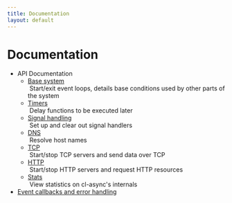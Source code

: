 ```yaml
---
title: Documentation
layout: default
---
```


<a id="documentation"></a>
Documentation
=============

- API Documentation
  - [Base system](/cl-async/base)<br/>
  &nbsp;Start/exit event loops, details base conditions used by other parts of
  the system
  - [Timers](/cl-async/timers)<br/>
  &nbsp;Delay functions to be executed later
  - [Signal handling](/cl-async/signal-handling)<br/>
  &nbsp;Set up and clear out signal handlers
  - [DNS](/cl-async/dns)<br/>
  &nbsp;Resolve host names
  - [TCP](/cl-async/tcp)<br/>
  &nbsp;Start/stop TCP servers and send data over TCP
  - [HTTP](/cl-async/http)<br/>
  &nbsp;Start/stop HTTP servers and request HTTP resources
  - [Stats](/cl-async/stats)<br/>
  &nbsp;View statistics on cl-async's internals
- [Event callbacks and error handling](/cl-async/event-handling)
